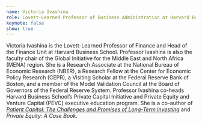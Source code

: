 ```yaml
---
name: Victoria Ivashina
role: Lovett-Learned Professor of Business Administration at Harvard Business School
keynote: false
show: true
---
```


Victoria Ivashina is the Lovett-Learned Professor of Finance and Head of the Finance Unit at Harvard Business School. Professor Ivashina is also the faculty chair of the Global Initiative for the Middle East and North Africa (MENA) region. She is a Research Associate at the National Bureau of Economic Research (NBER), a Research Fellow at the Center for Economic Policy Research (CEPR), a Visiting Scholar at the Federal Reserve Bank of Boston, and a member of the Model Validation Council at the Board of Governors of the Federal Reserve System. Professor Ivashina co-heads Harvard Business School’s Private Capital Initiative and Private Equity and Venture Capital (PEVC) executive education program. She is a co-author of <a href="https://www.amazon.com/Patient-Capital-Challenges-Long-Term-Investing/dp/0691186731/ref=sr_1_1?ie=UTF8&amp;qid=1548794316&amp;sr=8-1&amp;keywords=Patient+Capital%3A+The+Challenges+and+Promises+of+Long-Term+Investing" target="_blank">_Patient Capital: The Challenges and Promises of Long-Term Investing_</a> and _Private Equity: A Case Book_.
